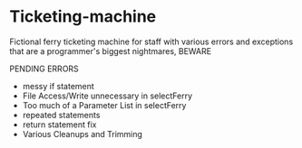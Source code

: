 # Ticketing-machine
 Fictional ferry ticketing machine for staff with various errors and exceptions that are a programmer's biggest nightmares, BEWARE

PENDING ERRORS
- messy if statement
- File Access/Write unnecessary in selectFerry
- Too much of a Parameter List in selectFerry
- repeated statements
- return statement fix
- Various Cleanups and Trimming
